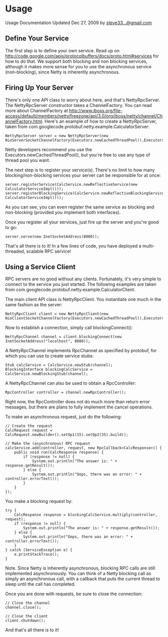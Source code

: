 
# Usage   #
Usage Documentation Updated Dec 27, 2009 by steve33...@gmail.com
## Define Your Service ##
The first step is to define your own service. Read up on http://code.google.com/apis/protocolbuffers/docs/proto.html#services for how to do that. We support both blocking and non blocking services, although it makes more sense for you to use the asynchronous service (non-blocking), since Netty is inherently asynchronous.

## Firing Up Your Server ##
There's only one API class to worry about here, and that's NettyRpcServer. The NettyRpcServer constructor takes a ChannelFactory. You can read more about ChannelFactory at http://www.jboss.org/file-access/default/members/netty/freezone/api/3.0/org/jboss/netty/channel/ChannelFactory.html. Here's an example of how to create a NettyRpcServer, taken from com.googlecode.protobuf.netty.example.CalculatorServer:

	NettyRpcServer server = new NettyRpcServer(new NioServerSocketChannelFactory(Executors.newCachedThreadPool(),Executors.newCachedThreadPool()));
Netty developers recommend you use the Executors.newCachedThreadPool(), but you're free to use any type of thread pool you want.

The next step is to register your service(s). There's no limit to how many blocking/non-blocking services your server can be responsible for at once:

	server.registerService(CalcService.newReflectiveService(new CalculatorServiceImpl()));
	server.registerBlockingService(CalcService.newReflectiveBlockingService(new CalculatorServiceImpl()));
As you can see, you can even register the same service as blocking and non-blocking (provided you implement both interfaces).

Once you register all your services, just fire up the server and you're good to go:

	server.serve(new InetSocketAddress(8080));
That's all there is to it! In a few lines of code, you have deployed a multi-threaded, scalable RPC service!

## Using a Service Client ##
RPC servers are no good without any clients. Fortunately, it's very simple to connect to the service you just started. The following examples are taken from com.googlecode.protobuf.netty.example.CalculatorClient.

The main client API class is NettyRpcClient. You instantiate one much in the same fashion as the server:

	NettyRpcClient client = new NettyRpcClient(new NioClientSocketChannelFactory(Executors.newCachedThreadPool(),Executors.newCachedThreadPool()));

Now to establish a connection, simply call blockingConnect():

	NettyRpcChannel channel = client.blockingConnect(new InetSocketAddress("localhost", 8080));

A NettyRpcChannel implements RpcChannel as specified by protobuf, for which you can use to create service stubs:

	Stub calcService = CalcService.newStub(channel);
	BlockingInterface blockingCalcService = CalcService.newBlockingStub(channel);

A NettyRpcChannel can also be used to obtain a RpcController:

	RpcController controller = channel.newRpcController();
Right now, the RpcController does not do much more than return error messages, but there are plans to fully implement the cancel operations.

To make an asynchronous request, just do the following:

	// Create the request
	CalcRequest request = CalcRequest.newBuilder().setOp1(15).setOp2(35).build();
	
	// Make the (asynchronous) RPC request
	calcService.add(controller, request, new RpcCallback<CalcResponse>() {
	    public void run(CalcResponse response) {
	        if (response != null) {
	            System.out.println("The answer is: " + response.getResult());
	        } else {
	            System.out.println("Oops, there was an error: " + controller.errorText());
	        }
	    }
	});

You make a blocking request by:

	try {
	    CalcResponse response = blockingCalcService.multiply(controller, request);
	    if (response != null) {
	        System.out.println("The answer is: " + response.getResult());
	    } else {
	        System.out.println("Oops, there was an error: " + controller.errorText());
	    }
	} catch (ServiceException e) {
	    e.printStackTrace();
	}

Note. Since Netty is inherently asynchronous, blocking RPC calls are still implemented asynchronously. You can think of a Netty blocking call as simply an asynchronous call, with a callback that puts the current thread to sleep until the call has completed.

Once you are done with requests, be sure to close the connection:

    // Close the channel
    channel.close();
    
    // Close the client
    client.shutdown();
And that's all there is to it!